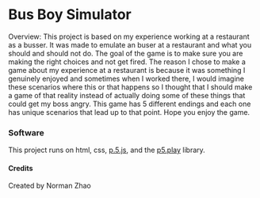 # Bus Boy Simulator

Overview: This project is based on my experience working at a restaurant as a busser. It was made to emulate an buser at a restaurant and what you should and should not do. The goal of the game is to make sure you are making the right choices and not get fired. The reason I chose to make a game about my experience at a restaurant is because it was something I genuinely enjoyed and sometimes when I worked there, I would imagine these scenarios where this or that happens so I thought that I should make a game of that reality instead of actually doing some of these things that could get my boss angry. This game has 5 different endings and each one has unique scenarios that lead up to that point. Hope you enjoy the game.


### Software ###
This project runs on html, css, [p.5.js](https://p5js.org/), and the [p5.play](http://molleindustria.github.io/p5.play/) library.


#### Credits ####
Created by Norman Zhao
